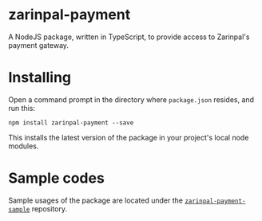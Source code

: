 # zarinpal-payment

A NodeJS package, written in TypeScript, to provide access to Zarinpal's payment gateway.

# Installing

Open a command prompt in the directory where `package.json` resides, and run this:

```
npm install zarinpal-payment --save
```

This installs the latest version of the package in your project's local node modules.

# Sample codes

Sample usages of the package are located under the [`zarinpal-payment-sample`](https://github.com/babakks/zarinpal-payment-sample) repository.
